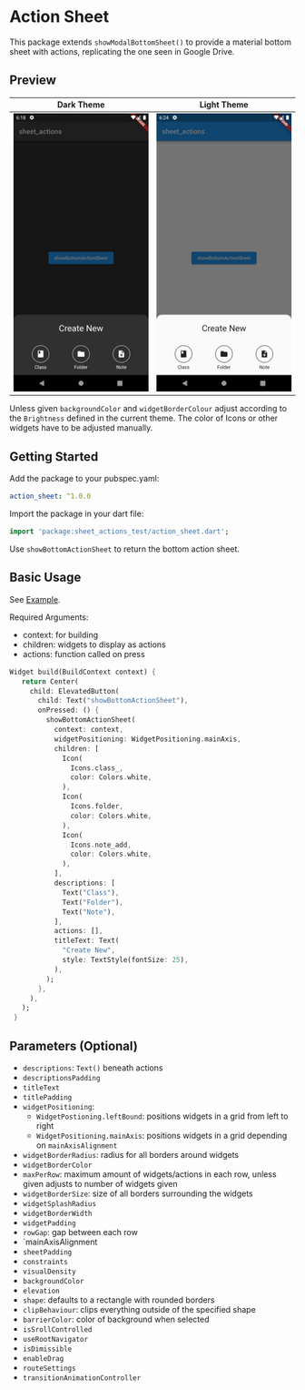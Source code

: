 # Action Sheet
This package extends `showModalBottomSheet()` to provide a material bottom sheet with actions, replicating the one seen in Google Drive.

## Preview
Dark Theme | Light Theme
--- | ---
<img src=https://github.com/FelixBoehme/action_sheet/blob/master/assets/dark_example.png width="500"> | <img src=https://github.com/FelixBoehme/action_sheet/blob/master/assets/light_example.png width="500">

Unless given `backgroundColor` and `widgetBorderColour` adjust according to the `Brightness` defined in the current theme.
The color of Icons or other widgets have to be adjusted manually.

## Getting Started
Add the package to your pubspec.yaml:

```yaml
action_sheet: ^1.0.0
```
Import the package in your dart file:

```dart
import 'package:sheet_actions_test/action_sheet.dart';
```

Use `showBottomActionSheet` to return the bottom action sheet.


## Basic Usage
See [Example](https://github.com/FelixBoehme/action_sheet/blob/master/example/example.dart).

Required Arguments:
* context: for building
* children: widgets to display as actions
* actions: function called on press

```dart
Widget build(BuildContext context) {
   return Center(
     child: ElevatedButton(
       child: Text("showBottomActionSheet"),
       onPressed: () {
         showBottomActionSheet(
           context: context,
           widgetPositioning: WidgetPositioning.mainAxis,
           children: [
             Icon(
               Icons.class_,
               color: Colors.white,
             ),
             Icon(
               Icons.folder,
               color: Colors.white,
             ),
             Icon(
               Icons.note_add,
               color: Colors.white,
             ),
           ],
           descriptions: [
             Text("Class"),
             Text("Folder"),
             Text("Note"),
           ],
           actions: [],
           titleText: Text(
             "Create New",
             style: TextStyle(fontSize: 25),
           ),
         );
       },
     ),
   );
 }
```

## Parameters (Optional)
* `descriptions`: `Text()` beneath actions
* `descriptionsPadding`
* `titleText`
* `titlePadding`
* `widgetPositioning`:
  * `WidgetPostioning.leftBound`: positions widgets in a grid from left to right
  * `WidgetPositioning.mainAxis`: positions widgets in a grid depending on `mainAxisAlignment`
* `widgetBorderRadius`: radius for all borders around widgets
* `widgetBorderColor`
* `maxPerRow`: maximum amount of widgets/actions in each row, unless given adjusts to number of widgets given
* `widgetBorderSize`: size of all borders surrounding the widgets
* `widgetSplashRadius`
* `widgetBorderWidth`
* `widgetPadding`
* `rowGap`: gap between each row
* `mainAxisAlignment
* `sheetPadding`
* `constraints`
* `visualDensity`
* `backgroundColor`
* `elevation`
* `shape`: defaults to a rectangle with rounded borders
* `clipBehaviour`: clips everything outside of the specified shape
* `barrierColor`: color of background when selected
* `isSrollControlled`
* `useRootNavigator`
* `isDimissible`
* `enableDrag`
* `routeSettings`
* `transitionAnimationController`
